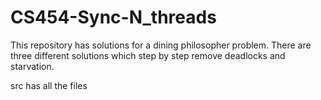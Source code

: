 # CS454-Sync-N_threads

This repository has solutions for a dining philosopher problem. There are three different solutions which step by step remove deadlocks and starvation.


src has all the files 
